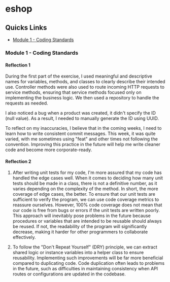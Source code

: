 # eshop

## Quicks Links
- [Module 1 - Coding Standards](#module-1---coding-standards)

### Module 1 - Coding Standards
#### Reflection 1
During the first part of the exercise, I used meaningful and descriptive names for variables, methods, and classes to clearly describe their intended use. Controller methods were also used to route incoming HTTP requests to service methods, ensuring that service methods focused only on implementing the business logic. We then used a repository to handle the requests as needed.

I also noticed a bug when a product was created, it didn't specify the ID (null value). As a result, I needed to manually generate the ID using UUID.

To reflect on my inaccuracies, I believe that in the coming weeks, I need to learn how to write consistent commit messages. This week, it was quite varied, with me sometimes using "feat" and other times not following the convention. Improving this practice in the future will help me write cleaner code and become more corporate-ready.
#### Reflection 2
1. After writing unit tests for my code, I'm more assured that my code has handled the edge cases well. When it comes to deciding how many unit tests should be made in a class, there is not a definitive number, as it varies depending on the complexity of the method. In short, the more coverage of edge cases, the better. To ensure that our unit tests are sufficient to verify the program, we can use code coverage metrics to reassure ourselves. However, 100% code coverage does not mean that our code is free from bugs or errors if the unit tests are written poorly.
   This approach will inevitably pose problems in the future because procedures or variables that are intended to be reusable should always be reused. If not, the readability of the program will significantly decrease, making it harder for other programmers to collaborate effectively.


2. To follow the "Don't Repeat Yourself" (DRY) principle, we can extract shared logic or instance variables into a helper class to ensure reusability. Implementing such improvements will be far more beneficial compared to duplicating code. Code duplication often leads to problems in the future, such as difficulties in maintaining consistency when API routes or configurations are updated in the codebase.
